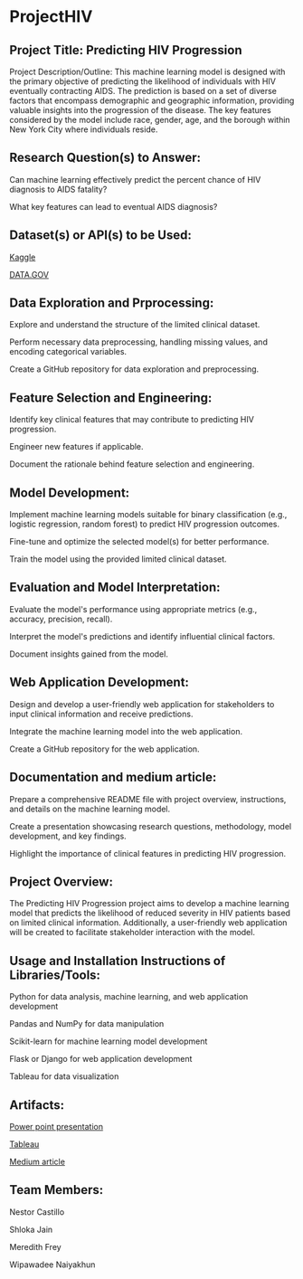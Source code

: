 # ProjectHIV

## Project Title: Predicting HIV Progression 

Project Description/Outline: This machine learning model is designed with the primary objective of predicting the likelihood of individuals with HIV eventually contracting AIDS. The prediction is based on a set of diverse factors that encompass demographic and geographic information, providing valuable insights into the progression of the disease. The key features considered by the model include race, gender, age, and the borough within New York City where individuals reside.

## Research Question(s) to Answer: 

Can machine learning effectively predict the percent chance of HIV diagnosis to AIDS fatality? 

What key features can lead to eventual AIDS diagnosis?

## Dataset(s) or API(s) to be Used: 

[Kaggle](https://www.kaggle.com/competitions/hivprogression)

[DATA.GOV](https://catalog.data.gov/dataset/?tags=hiv&res_format=CSV)

## Data Exploration and Prprocessing:  

Explore and understand the structure of the limited clinical dataset. 

Perform necessary data preprocessing, handling missing values, and encoding categorical variables. 

Create a GitHub repository for data exploration and preprocessing. 

## Feature Selection and Engineering:  

Identify key clinical features that may contribute to predicting HIV progression. 

Engineer new features if applicable. 

Document the rationale behind feature selection and engineering. 

## Model Development:  

Implement machine learning models suitable for binary classification (e.g., logistic regression, random forest) to predict HIV progression outcomes. 

Fine-tune and optimize the selected model(s) for better performance. 

Train the model using the provided limited clinical dataset. 

## Evaluation and Model Interpretation:  

Evaluate the model's performance using appropriate metrics (e.g., accuracy, precision, recall). 

Interpret the model's predictions and identify influential clinical factors. 

Document insights gained from the model. 

## Web Application Development:  

Design and develop a user-friendly web application for stakeholders to input clinical information and receive predictions. 

Integrate the machine learning model into the web application. 

Create a GitHub repository for the web application. 

## Documentation and medium article:  

Prepare a comprehensive README file with project overview, instructions, and details on the machine learning model. 

Create a presentation showcasing research questions, methodology, model development, and key findings. 

Highlight the importance of clinical features in predicting HIV progression. 

## Project Overview: 

The Predicting HIV Progression project aims to develop a machine learning model that predicts the likelihood of reduced severity in HIV patients based on limited clinical information. Additionally, a user-friendly web application will be created to facilitate stakeholder interaction with the model. 

## Usage and Installation Instructions of Libraries/Tools: 

Python for data analysis, machine learning, and web application development 

Pandas and NumPy for data manipulation 

Scikit-learn for machine learning model development 

Flask or Django for web application development 

Tableau for data visualization 

## Artifacts:

[Power point presentation](https://docs.google.com/presentation/d/1i2gQvyZ-r1Aa1uYTUqaCbPIMQtY7gPeF3H3JkSuV9tc/edit?usp=sharing)

[Tableau](https://public.tableau.com/app/profile/shloka.jain/viz/HIVProject_17023511202060/Story1?publish=yes)

[Medium article](https://medium.com/@nescastillov/hiv-statistics-machine-learning-44a0477e0e64)

## Team Members: 

Nestor Castillo 

Shloka Jain 

Meredith Frey 

Wipawadee Naiyakhun  

 
